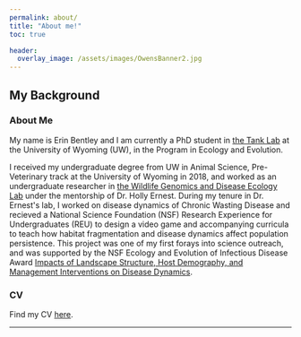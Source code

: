 ```yaml
---
permalink: about/
title: "About me!"
toc: true

header:
  overlay_image: /assets/images/OwensBanner2.jpg
---
```


## My Background
### About Me

My name is Erin Bentley and I am currently a PhD student in [the Tank Lab](http://davetank.github.io/tank-lab/) at the University of Wyoming (UW), in the Program in Ecology and Evolution. 

I received my undergraduate degree from UW in Animal Science, Pre-Veterinary track at the University of Wyoming in 2018, and worked as an undergraduate researcher in [the Wildlife Genomics and Disease Ecology Lab](http://www.wildlifegenetichealth.org/about-us/holly-ernest/) under the mentorship of Dr. Holly Ernest. During my tenure in Dr. Ernest's lab, I worked on disease dynamics of Chronic Wasting Disease and recieved a National Science Foundation (NSF) Research Experience for Undergraduates (REU) to design a video game and accompanying curricula to teach how habitat fragmentation and disease dynamics affect population persistence. This project was one of my first forays into science outreach, and was supported by the NSF Ecology and Evolution of Infectious Disease Award [Impacts of Landscape Structure, Host Demography, and Management Interventions on Disease Dynamics](https://felidae.colostate.edu/). 


### CV
Find my CV [here](/assets/files/).

---
